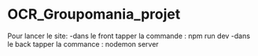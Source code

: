 # OCR_Groupomania_projet

Pour lancer le site:
-dans le front tapper la commande : npm run dev
-dans le back tapper la commance : nodemon server
